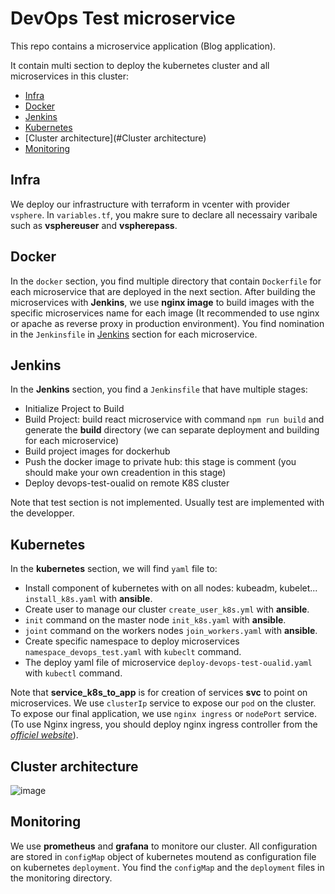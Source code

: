 # DevOps Test microservice

This repo contains a microservice application (Blog application).

It contain multi section to deploy the kubernetes cluster and all microservices in this cluster:

- [Infra](#Infra)
- [Docker](#Docker)
- [Jenkins](#Jenkins)
- [Kubernetes](#Kubernetes)
- [Cluster architecture](#Cluster architecture)
- [Monitoring](#Monitoring)

## Infra

We deploy our infrastructure with terraform in vcenter with provider ``vsphere``. In ``variables.tf``, you makre sure to declare all necessairy varibale such as **vsphereuser** and **vspherepass**.

## Docker

In the ``docker`` section, you find multiple directory that contain ``Dockerfile`` for each microservice that are deployed in the next section. After building the microservices with **Jenkins**, we use **nginx image** to build images with the specific microservices name for each image (It recommended to use nginx or apache as reverse proxy in production environment). You find nomination in the ``Jenkinsfile`` in [Jenkins](#Jenkins) section for each microservice.

## Jenkins

In the **Jenkins** section, you find a ``Jenkinsfile`` that have multiple stages: 

- Initialize Project to Build
- Build Project: build react microservice with command ``npm run build`` and generate the **build** directory (we can separate deployment and building for each microservice)
- Build project images for dockerhub
- Push the docker image to private hub: this stage is comment (you should make your own creadention in this stage)
- Deploy devops-test-oualid on remote K8S cluster

Note that test section is not implemented. Usually test are implemented with the developper.

## Kubernetes

In the **kubernetes** section, we will find ``yaml`` file to:

- Install component of kubernetes with on all nodes: kubeadm, kubelet... ``install_k8s.yaml`` with **ansible**.
- Create user  to manage our cluster ``create_user_k8s.yml`` with **ansible**.
- ``init`` command on the master node ``init_k8s.yaml`` with **ansible**.
- ``joint`` command on the workers nodes ``join_workers.yaml`` with **ansible**.
- Create specific namespace to deploy microservices ``namespace_devops_test.yaml`` with ``kubeclt`` command.
- The deploy yaml file of microservice ``deploy-devops-test-oualid.yaml`` with ``kubectl`` command.

Note that **service_k8s_to_app** is for creation of services **svc** to point on microservices. We use ``clusterIp`` service to expose our ``pod`` on the cluster.
To expose our final application, we use ``nginx ingress`` or ``nodePort`` service. (To use Nginx ingress, you should deploy nginx ingress controller from the *[officiel website](https://docs.nginx.com/nginx-ingress-controller/installation/installation-with-manifests)*).

## Cluster architecture
![image](https://user-images.githubusercontent.com/65124955/227773329-67af1834-89d8-43c0-8970-c77fc430facc.png)

## Monitoring

We use **prometheus** and **grafana**  to monitore our cluster. All configuration are stored in ``configMap`` object of kubernetes moutend as configuration file on kubernetes ``deployment``. You find the ``configMap`` and the ``deployment`` files in the monitoring directory.


